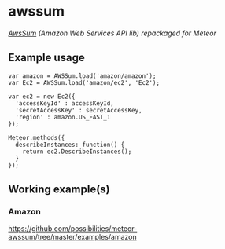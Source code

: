 # awssum

*[AwsSum](http://awssum.io/) (Amazon Web Services API lib) repackaged for Meteor*

## Example usage

    var amazon = AWSSum.load('amazon/amazon');
    var Ec2 = AWSSum.load('amazon/ec2', 'Ec2');

    var ec2 = new Ec2({
      'accessKeyId' : accessKeyId,
      'secretAccessKey' : secretAccessKey,
      'region' : amazon.US_EAST_1
    });

    Meteor.methods({
      describeInstances: function() {
        return ec2.DescribeInstances();
      }
    });

## Working example(s)

### Amazon

https://github.com/possibilities/meteor-awssum/tree/master/examples/amazon
